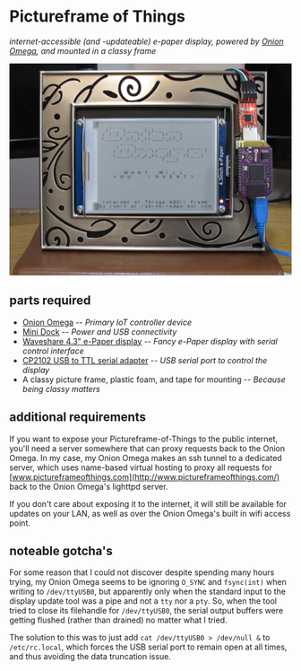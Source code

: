 # Pictureframe of Things

*internet-accessible (and -updateable) e-paper display, powered by
[Onion Omega](https://onion.io/), and mounted in a classy frame*

![picture frame](_www_epaper/frame.jpg)

## parts required

* [Onion Omega](https://onion.io/product/omega/)
  -- *Primary IoT controller device*
* [Mini Dock](https://onion.io/product/mini-dock/)
  -- *Power and USB connectivity*
* [Waveshare 4.3" e-Paper display](https://www.amazon.com/gp/product/B00VV5IMN0/)
  -- *Fancy e-Paper display with serial control interface*
* [CP2102 USB to TTL serial adapter](https://www.amazon.com/dp/B00LODGRV8/)
  -- *USB serial port to control the display*
* A classy picture frame, plastic foam, and tape for mounting
  -- *Because being classy matters*

## additional requirements

If you want to expose your Pictureframe-of-Things to the public
internet, you'll need a server somewhere that can proxy requests back
to the Onion Omega.  In my case, my Onion Omega makes an ssh tunnel to a
dedicated server, which uses name-based virtual hosting to proxy all
requests for [www.pictureframeofthings.com](http://www.pictureframeofthings.com/)
back to the Onion Omega's lighttpd server.

If you don't care about exposing it to the internet, it will still be
available for updates on your LAN, as well as over the Onion Omega's
built in wifi access point.

## noteable gotcha's

For some reason that I could not discover despite spending many hours trying,
my Onion Omega seems to be ignoring `O_SYNC` and `fsync(int)` when writing
to `/dev/ttyUSB0`, but apparently only when the standard input to the
display update tool was a pipe and not a `tty` nor a `pty`.  So, when
the tool tried to close its filehandle for `/dev/ttyUSB0`, the serial output
buffers were getting flushed (rather than drained) no matter what I tried.

The solution to this was to just add `cat /dev/ttyUSB0 > /dev/null &` to
`/etc/rc.local`, which forces the USB serial port to remain open at all times,
and thus avoiding the data truncation issue.
